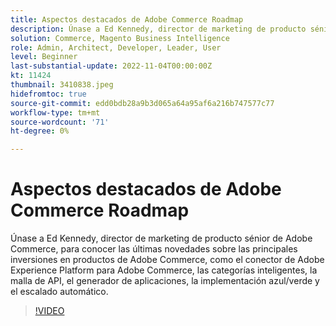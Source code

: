 ```yaml
---
title: Aspectos destacados de Adobe Commerce Roadmap
description: Únase a Ed Kennedy, director de marketing de producto sénior de Adobe Commerce, para conocer las últimas novedades sobre las principales inversiones en productos de Adobe Commerce
solution: Commerce, Magento Business Intelligence
role: Admin, Architect, Developer, Leader, User
level: Beginner
last-substantial-update: 2022-11-04T00:00:00Z
kt: 11424
thumbnail: 3410838.jpeg
hidefromtoc: true
source-git-commit: edd0bdb28a9b3d065a64a95af6a216b747577c77
workflow-type: tm+mt
source-wordcount: '71'
ht-degree: 0%

---
```


# Aspectos destacados de Adobe Commerce Roadmap

Únase a Ed Kennedy, director de marketing de producto sénior de Adobe Commerce, para conocer las últimas novedades sobre las principales inversiones en productos de Adobe Commerce, como el conector de Adobe Experience Platform para Adobe Commerce, las categorías inteligentes, la malla de API, el generador de aplicaciones, la implementación azul/verde y el escalado automático.

>[!VIDEO](https://video.tv.adobe.com/v/3410838/?quality=12&learn=on)
